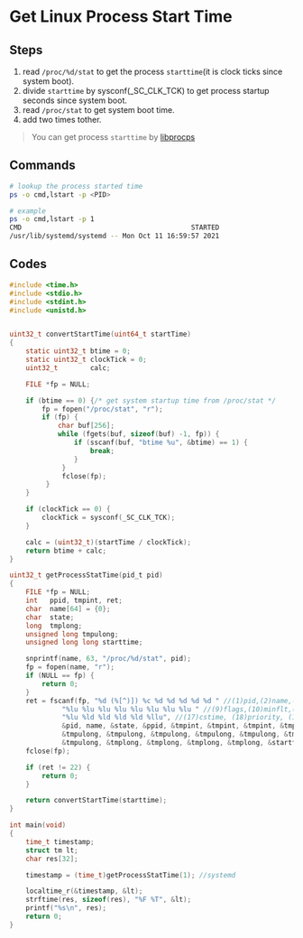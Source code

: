 # Get Linux Process Start Time

## Steps

1. read `/proc/%d/stat` to get the process `starttime`(it is clock ticks since system boot).
2. divide `starttime` by sysconf(_SC_CLK_TCK) to get process startup seconds since system boot.
3. read `/proc/stat` to get system boot time.
4. add two times tother.

> You can get process `starttime` by [libprocps](https://gitlab.com/procps-ng/procps)

## Commands

```bash
# lookup the process started time
ps -o cmd,lstart -p <PID>

# example
ps -o cmd,lstart -p 1
CMD                                          STARTED
/usr/lib/systemd/systemd -- Mon Oct 11 16:59:57 2021
```

## Codes

```c
#include <time.h>
#include <stdio.h>
#include <stdint.h>
#include <unistd.h>


uint32_t convertStartTime(uint64_t startTime)
{
    static uint32_t btime = 0;
    static uint32_t clockTick = 0;
    uint32_t        calc;

    FILE *fp = NULL;

    if (btime == 0) {/* get system startup time from /proc/stat */
        fp = fopen("/proc/stat", "r");
        if (fp) {
            char buf[256];
            while (fgets(buf, sizeof(buf) -1, fp)) {
                if (sscanf(buf, "btime %u", &btime) == 1) {
                    break;
                }
             }
             fclose(fp);
         }
    }

    if (clockTick == 0) {
        clockTick = sysconf(_SC_CLK_TCK);
    }

    calc = (uint32_t)(startTime / clockTick);
    return btime + calc;
}

uint32_t getProcessStatTime(pid_t pid)
{
    FILE *fp = NULL;
    int   ppid, tmpint, ret;
    char  name[64] = {0};
    char  state;
    long  tmplong;
    unsigned long tmpulong;
    unsigned long long starttime;

    snprintf(name, 63, "/proc/%d/stat", pid);
    fp = fopen(name, "r");
    if (NULL == fp) {
        return 0;
    }
    ret = fscanf(fp, "%d (%[^)]) %c %d %d %d %d %d " //(1)pid,(2)name,(3)state,(4)ppid,(5)pgrp,(6)session,(7)tty_nr,(8)tpgid
             "%lu %lu %lu %lu %lu %lu %lu %lu " //(9)flags,(10)minflt,(11)cminflt,(12)majflt,(13)cmajflt,(14)utime,(15)stime,(16)cutime
             "%lu %ld %ld %ld %ld %llu", //(17)cstime, (18)priority, (19)nice, (20)num_threads,(21)itrealvalue, (22)starttime
             &pid, name, &state, &ppid, &tmpint, &tmpint, &tmpint, &tmpint,
             &tmpulong, &tmpulong, &tmpulong, &tmpulong, &tmpulong, &tmpulong, &tmpulong, &tmpulong,
             &tmpulong, &tmplong, &tmplong, &tmplong, &tmplong, &starttime);
    fclose(fp);

    if (ret != 22) {
        return 0;
    }

    return convertStartTime(starttime);
}

int main(void)
{
    time_t timestamp;
    struct tm lt;
    char res[32];

    timestamp = (time_t)getProcessStatTime(1); //systemd

    localtime_r(&timestamp, &lt);
    strftime(res, sizeof(res), "%F %T", &lt);
    printf("%s\n", res);
    return 0;
}
```



